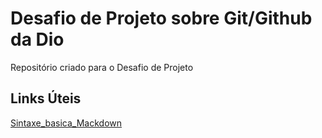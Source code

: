 # Desafio de Projeto sobre Git/Github da Dio
Repositório criado para o Desafio de Projeto 

## Links Úteis
[Sintaxe_basica_Mackdown](https://www.markdownguide.org/)
